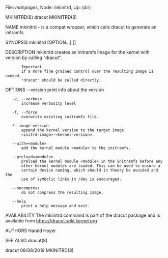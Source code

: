 File: *manpages*,  Node: mkinitrd,  Up: (dir)

MKINITRD(8)                         dracut                         MKINITRD(8)



NAME
       mkinitrd - is a compat wrapper, which calls dracut to generate an
       initramfs

SYNOPSIS
       mkinitrd [OPTION...] [<initrd-image>] <kernel-version>

DESCRIPTION
       mkinitrd creates an initramfs image <initrd-image> for the kernel with
       version <kernel-version> by calling "dracut".

           Important
           If a more fine grained control over the resulting image is needed,
           "dracut" should be called directly.

OPTIONS
       --version
           print info about the version

       -v, --verbose
           increase verbosity level

       -f, --force
           overwrite existing initramfs file.

       *--image-version
           append the kernel version to the target image
           <initrd-image>-<kernel-version>.

       --with=<module>
           add the kernel module <module> to the initramfs.

       --preload=<module>
           preload the kernel module <module> in the initramfs before any
           other kernel modules are loaded. This can be used to ensure a
           certain device naming, which should in theory be avoided and the
           use of symbolic links in /dev is encouraged.

       --nocompress
           do not compress the resulting image.

       --help
           print a help message and exit.

AVAILABILITY
       The mkinitrd command is part of the dracut package and is available
       from https://dracut.wiki.kernel.org

AUTHORS
       Harald Hoyer

SEE ALSO
       dracut(8)



dracut                            08/08/2019                       MKINITRD(8)
